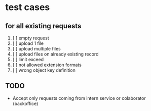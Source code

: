 # test cases
## for all existing requests

1. [ ] empty request
2. [ ] upload 1 file
3. [ ] upload multiple files
4. [ ] upload files on already existing record
5. [ ] limit exceed
6. [ ] not allowed extension formats
7. [ ] wrong object key definition

## TODO
- Accept only requests coming from intern service or colaborator (backoffice)
